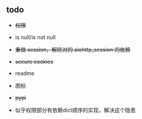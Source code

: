 
## todo

* ~~权限~~

* is null/is not null

* ~~重做 session，解除对的 aiohttp_session 的依赖~~

* ~~secure cookies~~

* readme

* 图标

* ~~pypi~~

* 似乎权限部分有依赖dict顺序的实现，解决这个隐患
